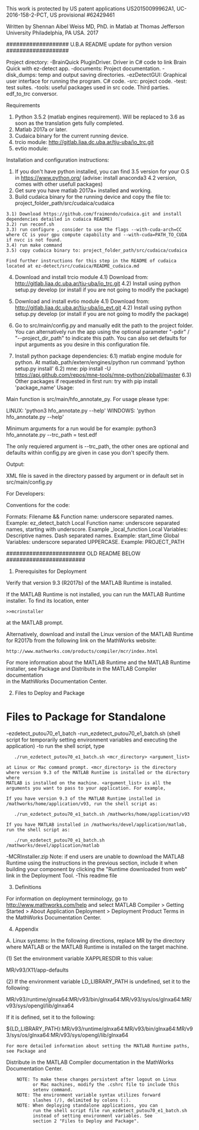 This work is protected by US patent applications US20150099962A1,
 UC-2016-158-2-PCT, US provisional #62429461

 Written by Shennan Aibel Weiss MD, PhD. in Matlab at Thomas Jefferson University
 Philadelphia, PA USA. 2017

###################         U.B.A README update for python version        ################### 

Project directory: 
  -BrainQuick PluginDriver. Driver in C# code to link Brain Quick with ez-detect app.
  -documents: Project documentation.
  -disk_dumps: temp and output saving directories.
  -ezDetectGUI: Graphical user interface for running the program. C# code.
  -src: project code.
  -test: test suites.
  -tools: useful packages used in src code. Third parties. edf_to_trc conversor.

Requirements 

  1) Python 3.5.2 (matlab engines requirement). Will be replaced to 3.6 as soon as the translation gets fully completed.
  2) Matlab 2017a or later. 
  3) Cudaica binary for the current running device.
  4) trcio module: http://gitlab.liaa.dc.uba.ar/tju-uba/io_trc.git
  5) evtio module: 


Installation and configuration instructions:
 
  1) If you don't have python installed, you can find 3.5 version for your O.S in https://www.python.org/ (advise: install anaconda3 4.2 version, comes with other usefull packages)
  2) Get sure you have matlab 2017a+ installed and working. 
  3) Build cudaica binary for the running device and copy the file to: project_folder_path/src/cudaica/cudaica
    
    3.1) Download https://github.com/fraimondo/cudaica.git and install dependencies detailed in cudaica README)
    3.2) run reconf.sh
    3.3) run configure , consider to use the flags --with-cuda-arch=CC where CC is your gpu compute capability and --with-cuda=PATH_TO_CUDA if nvcc is not found.
    3.4) run make command
    3.5) copy cudaica binary to: project_folder_path/src/cudaica/cudaica
    
    Find further instructions for this step in the README of cudaica located at ez-detect/src/cudaica/README_cudaica.md
    
  4) Download and install trcio module
    4.1) Download from: http://gitlab.liaa.dc.uba.ar/tju-uba/io_trc.git
    4.2) Install using python setup.py develop (or install if you are not going to modify the package) 
  5) Download and install evtio module
    4.1) Download from: http://gitlab.liaa.dc.uba.ar/tju-uba/io_evt.git
    4.2) Install using python setup.py develop (or install if you are not going to modify the package) 

  5) Go to src/main/config.py and manually edit the path to the project folder. You can alternatively run the app using the optional parameter "-pdir" / "--project_dir_path" to indicate this path. 
  You can also set defaults for input arguments as you desire in this configuration file.

  6) Install python package dependencies:
    6.1) matlab engine module for python. At matlab_path/extern/engines/python run command 'python setup.py install'
    6.2) mne: pip install -U https://api.github.com/repos/mne-tools/mne-python/zipball/master
    6.3) Other packages if requested in first run: try with pip install 'package_name'
Usage:

Main function is src/main/hfo_annotate_py. For usage please type: 

 LINUX: 'python3 hfo_annotate.py --help'
 WINDOWS: 'python hfo_annotate.py --help'

Minimum arguments for a run would be for example: python3 hfo_annotate.py --trc_path = test.edf

The only requiered argument is --trc_path, the other ones are optional and
defaults within config.py are given in case you don't specify them.
 
Output: 

XML file is saved in the directory passed by argument or in default set in src/main/config.py


For Developers:

Conventions for the code:

  Formats:
      Filename && Function name: underscore separated names. Example: ez_detect_batch
      Local Function name: underscore separated names, starting with underscore. Example _local_function
      Local Variables: Descriptive names. Dash separated names. Example: start_time
      Global Variables: underscore separated UPPERCASE. Example: PROJECT_PATH


 ########################       OLD README BELOW         ########################
 

1. Prerequisites for Deployment 

Verify that version 9.3 (R2017b) of the MATLAB Runtime is installed.   

If the MATLAB Runtime is not installed, you can run the MATLAB Runtime installer.
To find its location, enter
  
    >>mcrinstaller
      
at the MATLAB prompt.

Alternatively, download and install the Linux version of the MATLAB Runtime for R2017b 
from the following link on the MathWorks website:

    http://www.mathworks.com/products/compiler/mcr/index.html
   
For more information about the MATLAB Runtime and the MATLAB Runtime installer, see 
Package and Distribute in the MATLAB Compiler documentation  
in the MathWorks Documentation Center.    


2. Files to Deploy and Package

Files to Package for Standalone 
================================
-ezdetect_putou70_e1_batch 
-run_ezdetect_putou70_e1_batch.sh (shell script for temporarily setting environment 
                                   variables and executing the application)
   -to run the shell script, type
   
       ./run_ezdetect_putou70_e1_batch.sh <mcr_directory> <argument_list>
       
    at Linux or Mac command prompt. <mcr_directory> is the directory 
    where version 9.3 of the MATLAB Runtime is installed or the directory where 
    MATLAB is installed on the machine. <argument_list> is all the 
    arguments you want to pass to your application. For example, 

    If you have version 9.3 of the MATLAB Runtime installed in 
    /mathworks/home/application/v93, run the shell script as:
    
       ./run_ezdetect_putou70_e1_batch.sh /mathworks/home/application/v93
       
    If you have MATLAB installed in /mathworks/devel/application/matlab, 
    run the shell script as:
    
       ./run_ezdetect_putou70_e1_batch.sh /mathworks/devel/application/matlab
-MCRInstaller.zip
    Note: if end users are unable to download the MATLAB Runtime using the
    instructions in the previous section, include it when building your 
    component by clicking the "Runtime downloaded from web" link in the
    Deployment Tool.
-This readme file 

3. Definitions

For information on deployment terminology, go to
http://www.mathworks.com/help and select MATLAB Compiler >
Getting Started > About Application Deployment >
Deployment Product Terms in the MathWorks Documentation
Center.

4. Appendix 

A. Linux systems:
In the following directions, replace MR by the directory where MATLAB or the MATLAB 
   Runtime is installed on the target machine.

(1) Set the environment variable XAPPLRESDIR to this value:

MR/v93/X11/app-defaults


(2) If the environment variable LD_LIBRARY_PATH is undefined, set it to the following:

MR/v93/runtime/glnxa64:MR/v93/bin/glnxa64:MR/v93/sys/os/glnxa64:MR/v93/sys/opengl/lib/glnxa64

If it is defined, set it to the following:

${LD_LIBRARY_PATH}:MR/v93/runtime/glnxa64:MR/v93/bin/glnxa64:MR/v93/sys/os/glnxa64:MR/v93/sys/opengl/lib/glnxa64

    For more detailed information about setting the MATLAB Runtime paths, see Package and 
   Distribute in the MATLAB Compiler documentation in the MathWorks Documentation Center.


     
        NOTE: To make these changes persistent after logout on Linux 
              or Mac machines, modify the .cshrc file to include this  
              setenv command.
        NOTE: The environment variable syntax utilizes forward 
              slashes (/), delimited by colons (:).  
        NOTE: When deploying standalone applications, you can
              run the shell script file run_ezdetect_putou70_e1_batch.sh 
              instead of setting environment variables. See 
              section 2 "Files to Deploy and Package".    






